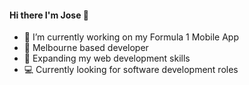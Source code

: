 #### Hi there I'm Jose 👋

- 🔭 I’m currently working on my Formula 1 Mobile App
- 📍 Melbourne based developer
- 🌱 Expanding my web development skills 
- 💻 Currently looking for software development roles
